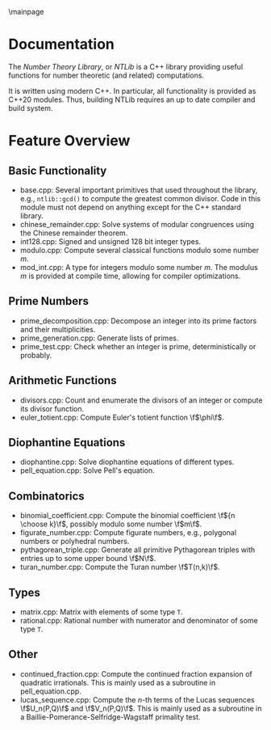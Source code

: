 \mainpage
# Documentation

The *Number Theory Library*, or *NTLib* is a C++ library providing useful functions for number theoretic (and related) computations.

It is written using modern C++.
In particular, all functionality is provided as C++20 modules.
Thus, building NTLib requires an up to date compiler and build system.

# Feature Overview

## Basic Functionality

* base.cpp:
  Several important primitives that used throughout the library, e.g., `ntlib::gcd()` to compute the greatest common divisor.
  Code in this module must not depend on anything except for the C++ standard library.
* chinese_remainder.cpp:
  Solve systems of modular congruences using the Chinese remainder theorem.
* int128.cpp:
  Signed and unsigned 128 bit integer types.
* modulo.cpp:
  Compute several classical functions modulo some number $m$.
* mod_int.cpp:
  A type for integers modulo some number $m$.
  The modulus $m$ is provided at compile time, allowing for compiler optimizations.

## Prime Numbers

* prime_decomposition.cpp:
  Decompose an integer into its prime factors and their multiplicities.
* prime_generation.cpp:
  Generate lists of primes.
* prime_test.cpp:
  Check whether an integer is prime, deterministically or probably.

## Arithmetic Functions

* divisors.cpp:
  Count and enumerate the divisors of an integer or compute its divisor function.
* euler_totient.cpp:
  Compute Euler's totient function \f$\phi\f$.

## Diophantine Equations

* diophantine.cpp:
  Solve diophantine equations of different types.
* pell_equation.cpp:
  Solve Pell's equation.

## Combinatorics

* binomial_coefficient.cpp:
  Compute the binomial coefficient \f${n \choose k}\f$, possibly modulo some number \f$m\f$.
* figurate_number.cpp:
  Compute figurate numbers, e.g., polygonal numbers or polyhedral numbers.
* pythagorean_triple.cpp:
  Generate all primitive Pythagorean triples with entries up to some upper bound \f$N\f$.
* turan_number.cpp:
  Compute the Turan number \f$T(n,k)\f$.

## Types

* matrix.cpp:
  Matrix with elements of some type `T`.
* rational.cpp:
  Rational number with numerator and denominator of some type `T`.

## Other

* continued_fraction.cpp:
  Compute the continued fraction expansion of quadratic irrationals.
  This is mainly used as a subroutine in pell_equation.cpp.
* lucas_sequence.cpp:
  Compute the $n$-th terms of the Lucas sequences \f$U_n(P,Q)\f$ and \f$V_n(P,Q)\f$.
  This is mainly used as a subroutine in a Baillie-Pomerance-Selfridge-Wagstaff primality test.

